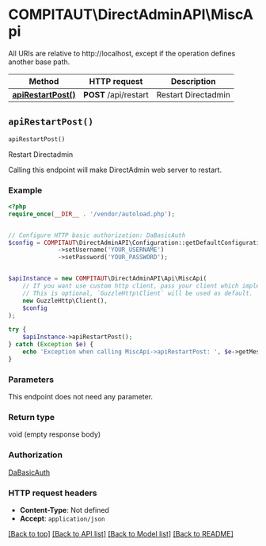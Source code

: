 # COMPITAUT\DirectAdminAPI\MiscApi

All URIs are relative to http://localhost, except if the operation defines another base path.

| Method | HTTP request | Description |
| ------------- | ------------- | ------------- |
| [**apiRestartPost()**](MiscApi.md#apiRestartPost) | **POST** /api/restart | Restart Directadmin |


## `apiRestartPost()`

```php
apiRestartPost()
```

Restart Directadmin

Calling this endpoint will make DirectAdmin web server to restart.

### Example

```php
<?php
require_once(__DIR__ . '/vendor/autoload.php');


// Configure HTTP basic authorization: DaBasicAuth
$config = COMPITAUT\DirectAdminAPI\Configuration::getDefaultConfiguration()
              ->setUsername('YOUR_USERNAME')
              ->setPassword('YOUR_PASSWORD');


$apiInstance = new COMPITAUT\DirectAdminAPI\Api\MiscApi(
    // If you want use custom http client, pass your client which implements `GuzzleHttp\ClientInterface`.
    // This is optional, `GuzzleHttp\Client` will be used as default.
    new GuzzleHttp\Client(),
    $config
);

try {
    $apiInstance->apiRestartPost();
} catch (Exception $e) {
    echo 'Exception when calling MiscApi->apiRestartPost: ', $e->getMessage(), PHP_EOL;
}
```

### Parameters

This endpoint does not need any parameter.

### Return type

void (empty response body)

### Authorization

[DaBasicAuth](../../README.md#DaBasicAuth)

### HTTP request headers

- **Content-Type**: Not defined
- **Accept**: `application/json`

[[Back to top]](#) [[Back to API list]](../../README.md#endpoints)
[[Back to Model list]](../../README.md#models)
[[Back to README]](../../README.md)
